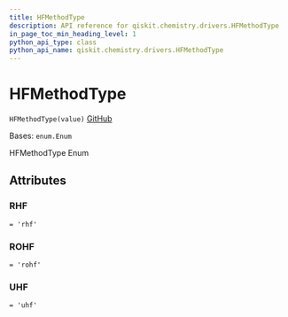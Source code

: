 ```yaml
---
title: HFMethodType
description: API reference for qiskit.chemistry.drivers.HFMethodType
in_page_toc_min_heading_level: 1
python_api_type: class
python_api_name: qiskit.chemistry.drivers.HFMethodType
---
```


# HFMethodType

<span id="qiskit.chemistry.drivers.HFMethodType" />

`HFMethodType(value)` [GitHub](https://github.com/qiskit-community/qiskit-aqua/tree/stable/0.9/qiskit/chemistry/drivers/fermionic_driver.py "view source code")

Bases: `enum.Enum`

HFMethodType Enum

## Attributes

<span id="qiskit.chemistry.drivers.HFMethodType.RHF" />

### RHF

`= 'rhf'`

<span id="qiskit.chemistry.drivers.HFMethodType.ROHF" />

### ROHF

`= 'rohf'`

<span id="qiskit.chemistry.drivers.HFMethodType.UHF" />

### UHF

`= 'uhf'`

